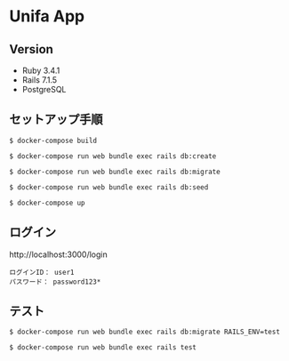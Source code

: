 # Unifa App

## Version
- Ruby 3.4.1
- Rails 7.1.5
- PostgreSQL

## セットアップ手順
```
$ docker-compose build

$ docker-compose run web bundle exec rails db:create

$ docker-compose run web bundle exec rails db:migrate

$ docker-compose run web bundle exec rails db:seed

$ docker-compose up
```

## ログイン
http://localhost:3000/login
```
ログインID： user1
パスワード： password123*
```

## テスト
```
$ docker-compose run web bundle exec rails db:migrate RAILS_ENV=test

$ docker-compose run web bundle exec rails test
```
